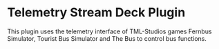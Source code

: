 # Telemetry Stream Deck Plugin
This plugin uses the telemetry interface of TML-Studios games Fernbus Simulator, Tourist Bus Simulator and The Bus to control bus functions.
